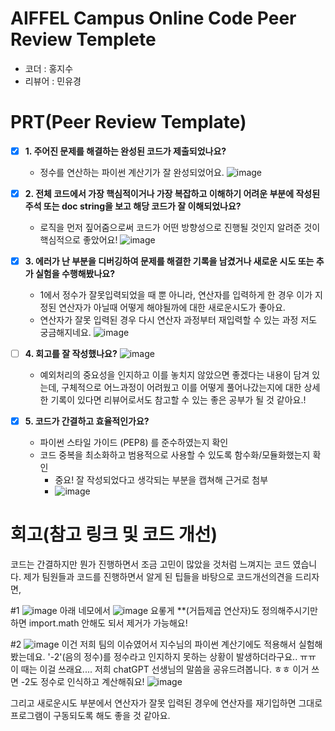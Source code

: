 # AIFFEL Campus Online Code Peer Review Templete
- 코더 : 홍지수
- 리뷰어 : 민유경


# PRT(Peer Review Template)
- [x]  **1. 주어진 문제를 해결하는 완성된 코드가 제출되었나요?**
    - 정수를 연산하는 파이썬 계산기가 잘 완성되었어요. 
  ![image](https://github.com/user-attachments/assets/79249d21-109e-48b5-abbd-305f5f677b56)

    
- [x]  **2. 전체 코드에서 가장 핵심적이거나 가장 복잡하고 이해하기 어려운 부분에 작성된 
주석 또는 doc string을 보고 해당 코드가 잘 이해되었나요?**
      - 로직을 먼저 짚어줌으로써 코드가 어떤 방향성으로 진행될 것인지 알려준 것이 핵심적으로 좋았어요!
  ![image](https://github.com/user-attachments/assets/db06e059-f87e-42ef-ba17-8d388328b0de)

        
- [x]  **3. 에러가 난 부분을 디버깅하여 문제를 해결한 기록을 남겼거나
새로운 시도 또는 추가 실험을 수행해봤나요?**
    - 1에서 정수가 잘못입력되었을 때 뿐 아니라, 연산자를 입력하게 한 경우 이가 지정된 연산자가 아닐때 어떻게 해야될까에 대한 새로운시도가 좋아요.
    - 연산자가 잘못 입력된 경우 다시 연산자 과정부터 재입력할 수 있는 과정 저도 궁금해지네요. 
    ![image](https://github.com/user-attachments/assets/39bb0a9b-9fb5-4a5b-82ee-9e4c23df9a7a)

        
- [ ]  **4. 회고를 잘 작성했나요?**
   ![image](https://github.com/user-attachments/assets/08c8a34e-9e80-4dd7-8a66-4121d40ec3e2)
   - 예외처리의 중요성을 인지하고 이를 놓치지 않았으면 좋겠다는 내용이 담겨 있는데, 구체적으로 어느과정이 어려웠고 이를 어떻게 풀어나갔는지에 대한 상세한 기록이 있다면 리뷰어로서도 참고할 수 있는 좋은 공부가 될 것 같아요.! 
        
- [x]  **5. 코드가 간결하고 효율적인가요?**
    - 파이썬 스타일 가이드 (PEP8) 를 준수하였는지 확인
    - 코드 중복을 최소화하고 범용적으로 사용할 수 있도록 함수화/모듈화했는지 확인
        - 중요! 잘 작성되었다고 생각되는 부분을 캡쳐해 근거로 첨부
        - ![image](https://github.com/user-attachments/assets/cc9be77e-7d28-49a5-b61b-f0a05b63f371)

    

# 회고(참고 링크 및 코드 개선)
코드는 간결하지만 뭔가 진행하면서 조금 고민이 많았을 것처럼 느껴지는 코드 였습니다.
제가 팀원들과 코드를 진행하면서 알게 된 팁들을 바탕으로 코드개선의견을 드리자면,

#1
![image](https://github.com/user-attachments/assets/38ad1d3d-b8cf-4a28-beb6-03ad235e82b3)
아래 네모에서
![image](https://github.com/user-attachments/assets/a2961284-947a-4a52-98d8-25e5d09a7304)
요롷게 **(거듭제곱 연산자)도 정의해주시기만 하면 import.math 안해도 되서 제거가 가능해요!

#2
![image](https://github.com/user-attachments/assets/24c9dc86-fec9-4dde-8d79-9585ca029141)
이건 저희 팀의 이슈였어서 지수님의 파이썬 계산기에도 적용해서 실험해봤는데요.
'-2'(음의 정수)를 정수라고 인지하지 못하는 상황이 발생하더라구요.. ㅠㅠ
이 때는 이걸 쓰래요.... 저희 chatGPT 선생님의 말씀을 공유드려봅니다. ㅎㅎ 이거 쓰면 -2도 정수로 인식하고 계산해줘요!
![image](https://github.com/user-attachments/assets/0dc962f5-8ed2-4d82-8949-6f86a67a3cdf)

그리고 새로운시도 부분에서 연산자가 잘못 입력된 경우에 연산자를 재기입하면 그대로 프로그램이 구동되도록 해도 좋을 것 같아요.
 
```
